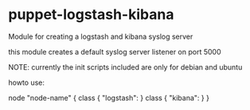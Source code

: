 puppet-logstash-kibana
======================

Module for creating a logstash and kibana syslog server

this module creates a default syslog server listener on port 5000


NOTE:
currently the init scripts included are only for debian and ubuntu


howto use:


node "node-name" {
 class { "logstash": }
 class { "kibana": }
}


